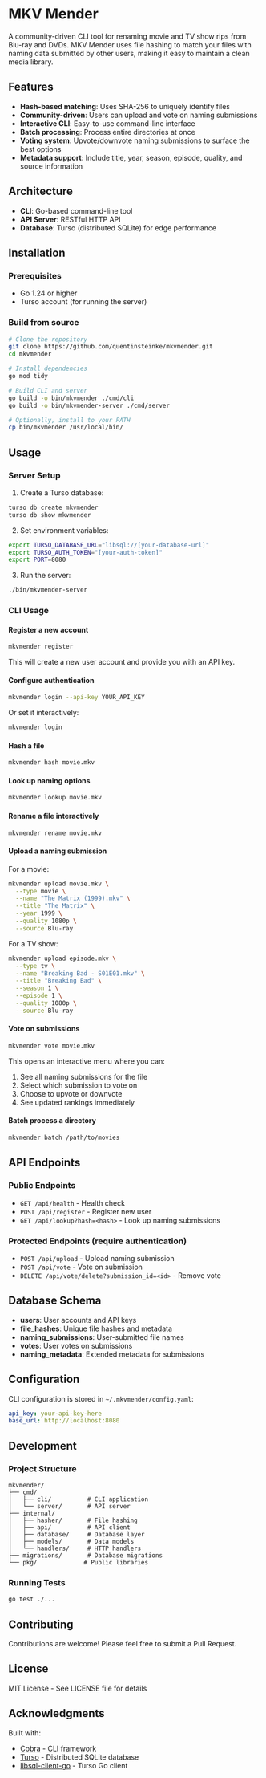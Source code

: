 # MKV Mender

A community-driven CLI tool for renaming movie and TV show rips from Blu-ray and DVDs. MKV Mender uses file hashing to match your files with naming data submitted by other users, making it easy to maintain a clean media library.

## Features

- **Hash-based matching**: Uses SHA-256 to uniquely identify files
- **Community-driven**: Users can upload and vote on naming submissions
- **Interactive CLI**: Easy-to-use command-line interface
- **Batch processing**: Process entire directories at once
- **Voting system**: Upvote/downvote naming submissions to surface the best options
- **Metadata support**: Include title, year, season, episode, quality, and source information

## Architecture

- **CLI**: Go-based command-line tool
- **API Server**: RESTful HTTP API
- **Database**: Turso (distributed SQLite) for edge performance

## Installation

### Prerequisites

- Go 1.24 or higher
- Turso account (for running the server)

### Build from source

```bash
# Clone the repository
git clone https://github.com/quentinsteinke/mkvmender.git
cd mkvmender

# Install dependencies
go mod tidy

# Build CLI and server
go build -o bin/mkvmender ./cmd/cli
go build -o bin/mkvmender-server ./cmd/server

# Optionally, install to your PATH
cp bin/mkvmender /usr/local/bin/
```

## Usage

### Server Setup

1. Create a Turso database:
```bash
turso db create mkvmender
turso db show mkvmender
```

2. Set environment variables:
```bash
export TURSO_DATABASE_URL="libsql://[your-database-url]"
export TURSO_AUTH_TOKEN="[your-auth-token]"
export PORT=8080
```

3. Run the server:
```bash
./bin/mkvmender-server
```

### CLI Usage

#### Register a new account

```bash
mkvmender register
```

This will create a new user account and provide you with an API key.

#### Configure authentication

```bash
mkvmender login --api-key YOUR_API_KEY
```

Or set it interactively:
```bash
mkvmender login
```

#### Hash a file

```bash
mkvmender hash movie.mkv
```

#### Look up naming options

```bash
mkvmender lookup movie.mkv
```

#### Rename a file interactively

```bash
mkvmender rename movie.mkv
```

#### Upload a naming submission

For a movie:
```bash
mkvmender upload movie.mkv \
  --type movie \
  --name "The Matrix (1999).mkv" \
  --title "The Matrix" \
  --year 1999 \
  --quality 1080p \
  --source Blu-ray
```

For a TV show:
```bash
mkvmender upload episode.mkv \
  --type tv \
  --name "Breaking Bad - S01E01.mkv" \
  --title "Breaking Bad" \
  --season 1 \
  --episode 1 \
  --quality 1080p \
  --source Blu-ray
```

#### Vote on submissions

```bash
mkvmender vote movie.mkv
```

This opens an interactive menu where you can:
1. See all naming submissions for the file
2. Select which submission to vote on
3. Choose to upvote or downvote
4. See updated rankings immediately

#### Batch process a directory

```bash
mkvmender batch /path/to/movies
```

## API Endpoints

### Public Endpoints

- `GET /api/health` - Health check
- `POST /api/register` - Register new user
- `GET /api/lookup?hash=<hash>` - Look up naming submissions

### Protected Endpoints (require authentication)

- `POST /api/upload` - Upload naming submission
- `POST /api/vote` - Vote on submission
- `DELETE /api/vote/delete?submission_id=<id>` - Remove vote

## Database Schema

- **users**: User accounts and API keys
- **file_hashes**: Unique file hashes and metadata
- **naming_submissions**: User-submitted file names
- **votes**: User votes on submissions
- **naming_metadata**: Extended metadata for submissions

## Configuration

CLI configuration is stored in `~/.mkvmender/config.yaml`:

```yaml
api_key: your-api-key-here
base_url: http://localhost:8080
```

## Development

### Project Structure

```
mkvmender/
├── cmd/
│   ├── cli/          # CLI application
│   └── server/       # API server
├── internal/
│   ├── hasher/       # File hashing
│   ├── api/          # API client
│   ├── database/     # Database layer
│   ├── models/       # Data models
│   └── handlers/     # HTTP handlers
├── migrations/       # Database migrations
└── pkg/             # Public libraries
```

### Running Tests

```bash
go test ./...
```

## Contributing

Contributions are welcome! Please feel free to submit a Pull Request.

## License

MIT License - See LICENSE file for details

## Acknowledgments

Built with:
- [Cobra](https://github.com/spf13/cobra) - CLI framework
- [Turso](https://turso.tech) - Distributed SQLite database
- [libsql-client-go](https://github.com/tursodatabase/libsql-client-go) - Turso Go client
